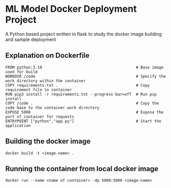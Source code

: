 # ML Model Docker Deployment Project

A Python based project written in flask to study the docker image building and sample deployment

## Explanation on Dockerfile

```
FROM python:3.10                                         # Base image used for build
WORKDIR /code                                            # Specify the work directory within the container
COPY requirements.txt .                                  # Copy requirement file to container
RUN pip3 install -r requirements.txt --progress-bar=off  # Run pip install
COPY /code .                                             # Copy the code base to the container work directory
EXPOSE 5000                                              # Expose the port of container for requests
ENTRYPOINT ["python","app.py"]                           # Start the application
```

## Building the docker image

```
docker build -t <image-name> .
```

## Running the container from local docker image

```
docker run --name <name of container> -dp 5000:5000 <image-name>
```